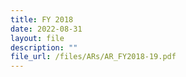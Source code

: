 ```yaml
---
title: FY 2018
date: 2022-08-31
layout: file
description: ""
file_url: /files/ARs/AR_FY2018-19.pdf
---
```

